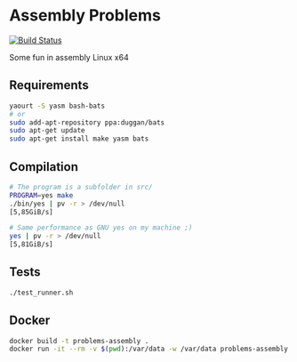 # Assembly Problems

[![Build Status](https://travis-ci.org/mauri870/problems-assembly.svg?branch=master)](https://travis-ci.org/mauri870/problems-assembly)

Some fun in assembly Linux x64

## Requirements

```bash
yaourt -S yasm bash-bats
# or
sudo add-apt-repository ppa:duggan/bats
sudo apt-get update
sudo apt-get install make yasm bats
```

## Compilation

```bash
# The program is a subfolder in src/
PROGRAM=yes make
./bin/yes | pv -r > /dev/null
[5,85GiB/s]

# Same performance as GNU yes on my machine ;)
yes | pv -r > /dev/null
[5,81GiB/s]
```

## Tests

```bash
./test_runner.sh
```

## Docker

```bash
docker build -t problems-assembly .
docker run -it --rm -v $(pwd):/var/data -w /var/data problems-assembly bash
```
